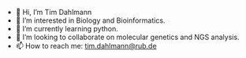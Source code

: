 - 👋 Hi, I’m Tim Dahlmann
- 👀 I’m interested in Biology and Bioinformatics.
- 🌱 I’m currently learning python.
- 💞️ I’m looking to collaborate on molecular genetics and NGS analysis.
- 📫 How to reach me: tim.dahlmann@rub.de

<!---
timdahlmann/timdahlmann is a ✨ special ✨ repository because its `README.md` (this file) appears on your GitHub profile.
You can click the Preview link to take a look at your changes.
--->
